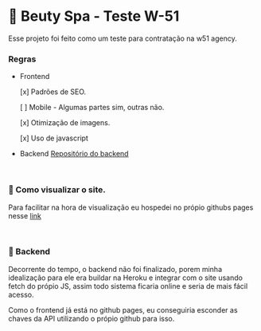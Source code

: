 # :nail_care: Beuty Spa - Teste W-51
 Esse projeto foi feito como um teste para contratação na w51 agency.
<br>

### Regras 

- Frontend
    
    [x] Padrões de SEO.
    
    [ ] Mobile - Algumas partes sim, outras não.
    
    [x] Otimização de imagens.
    
    [x] Uso de javascript

- Backend
    [Repositório do backend](https://github.com/bl4nc/api-w51/)
    

<br>

### :eyes: Como visualizar o site.
Para facilitar na hora de visualização eu hospedei no própio githubs pages nesse [link](https://bl4nc.github.io/leospa-w51/) 


<br>

### :hammer: Backend
Decorrente do tempo, o backend não foi finalizado, porem minha idealização para ele era buildar na Heroku e integrar com o site usando fetch do própio JS, assim todo sistema ficaria online e seria de mais fácil acesso.

Como o frontend já está no github pages, eu conseguiria esconder as chaves da API utilizando o própio github para isso.

    
